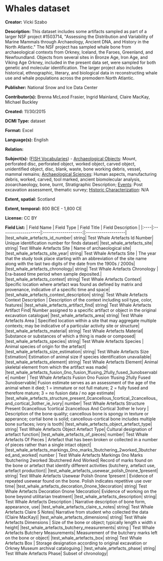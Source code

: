 ﻿# Whales dataset
**Creator:** Vicki Szabo

**Description:** This dataset includes some artifacts sampled as part of a larger NSF project #1503714, "Assessing the Distribution and Variability of Marine Mammals through Archaeology, Ancient DNA, and History in the North Atlantic." The NSF project has sampled whale bone from archaeological contexts from Orkney, Iceland, the Faroes, Greenland, and Newfoundland. Objects from several sites in Bronze Age, Iron Age, and Viking Age Orkney, included in the present data set, were sampled for both genetic and molecular identification. The larger project also includes historical, ethnographic, literary, and biological data in reconstructing whale use and whale populations across the premodern North Atlantic.

**Publisher:** National Snow and Ice Data Center

**Contributor(s):** Brenna McLeod Frasier, Ingrid Mainland, Claire MacKay, Michael Buckley

**Created:** 11/30/2015

**DCMI Type:** dataset

**Format:** Excel

**Language(s):** English

**Relation:** 

**Subject(s):** ([FISH Vocabularies](http://www.heritage-standards.org.uk/fish-vocabularies/)) - 
[Archaeological Objects](http://www.heritage-standards.org.uk/wp-content/uploads/2020/02/ObjType_class.pdf): Mount, perforated disc, perforated object, worked object, carved object, unidentified object, disc, blank, waste, bone working debris, vessel, mammal remains;
[Archaeological Sciences](http://www.heritage-standards.org.uk/wp-content/uploads/2020/02/ArchSci_class.pdf): Human aspects, manufacturing debris, worked, carved, tool marked, ancient biomolecular analysis, zooarchaeology, bone, burnt, Stratigraphic Description;
[Events](http://www.heritage-standards.org.uk/wp-content/uploads/2020/02/Event_class.pdf):  Post excavation assessment, thematic survey;
[Historic Characterization](http://www.heritage-standards.org.uk/wp-content/uploads/2020/02/HistoricCharacter_class.pdf): N/A

**Extent, spatial:** Scotland

**Extent, temporal:** 800 BCE - 1,800 CE

**License:** CC BY

**Field List:**
| Field Name	| Field Type	| Field Title	| Field Description	|
|:----|:--------------------|:--------------------:|:--------------------|
|test_whale_artefacts_id_number| string| Test Whale Artefacts Id Number| Unique identification number for finds dataset|
|test_whale_artefacts_site| string| Test Whale Artefacts Site | Name of archaeological site|
|test_whale_artefacts_site_year| string| Test Whale Artefacts Site | The year that the study took place starting with an abbreviation of the site name along with the last two digits of the date from the 1900s / 2000s|
|test_whale_artefacts_chronology| string| Test Whale Artefacts Chronology | Era-based time period when sample deposited.|
|test_whale_artefacts_context| string| Test Whale Artefacts Context| Specific location where artefact was found as defined by matrix and provenance, indicative of a specific time and space|
|test_whale_artefacts_context_description| string| Test Whale Artefacts Context Description | Description of the context including soil type, color, features|
|test_whale_artefacts_artifact_find| string| Test Whale Artefacts Artifact Find| Number assigned to a specific artifact or object in the original excavation catalogue|
|test_whale_artefacts_area| string| Test Whale Artefacts Area | Specified location within a site that may aggregate multiple contexts; may be indicative of a particular activity site or structure|
|test_whale_artefacts_material| string| Test Whale Artefacts Material| Substance or substances of which a thing is made or composed|
|test_whale_artefacts_species| string| Test Whale Artefacts Species | Animal species of origin for the artefact|
|test_whale_artefacts_size_estimation| string| Test Whale Artefacts Size Estimation| Estimation of animal size if species identification unavailable|
|test_whale_artefacts_element| string| Test Whale Artefacts Element| Animal skeletal element from which the artifact was made|
|test_whale_artefacts_fusion_0no_fusion_1fusing_2fully_fused_3unobservable| number | Test Whale Artefacts Fusion 0no Fusion 1fusing 2fully Fused 3unobservable| Fusion estimate serves as an assessment of the age of the animal when it died; 1 = immature or not full mature; 2 = fully fused and therefore mature; 3 = no fusion data / no age estimate|
|test_whale_artefacts_structure_present_0cancellous_1cortical_2cancellous_and_cortical_3other_ie_ivory| number| Test Whale Artefacts Structure Present 0cancellous 1cortical 2cancellous And Cortical 3other Ie Ivory | Description of the bone quality; cancellous bone is spongy in texture or apperance; cortial bone is solid; cancellous-cortical bone includes multiple bone surfaces; ivory is tooth|
|test_whale_artefacts_object_artefact_type| string| Test Whale Artefacts Object Artefact Type| Cultural designation of artefact function|
|test_whale_artefacts_of_pieces| number| Test Whale Artefacts Of Pieces | Artefact that has been broken or collected in a number of pieces rather than a single intact object|
|test_whale_artefacts_markings_0no_marks_1butchering_2worked_3butchered_and_worked| number | Test Whale Artefacts Markings 0no Marks 1butchering 2worked 3butchered And Worked| Record of marks found on the bone or artefact that identify different activities (butchery, artefact use, artefact production)|
|test_whale_artefacts_usewear_polish_0none_1present| string| Test Whale Artefacts Usewear Polish 0none 1present | Evidence of repeated usewear found on the bone. Polish indicates repetitive use over time|
|test_whale_artefacts_decoration_0none_1decoration| string| Test Whale Artefacts Decoration 0none 1decoration| Evidence of working on the bone beyond utilitarian treatment|
|test_whale_artefacts_description| string| Test Whale Artefacts Description | Narrative description of bone form, appearance, use|
|test_whale_artefacts_claire_s_notes| string| Test Whale Artefacts Claire S Notes| Narrative from student who collected the data (Claire MacKay)|
|test_whale_artefacts_dimensions| string| Test Whale Artefacts Dimensions | Size of the bone or object; typically length x width x height|
|test_whale_artefacts_butchery_measurements| string | Test Whale Artefacts Butchery Measurements| Measurement of the butchery marks left on the bone or object|
|test_whale_artefacts_box| string| Test Whale Artefacts Box | Storage designation according to original excavation or Orkney Museum archival cataloguing.|
|test_whale_artefacts_phase| string| Test Whale Artefacts Phase| Subset of chronology|

